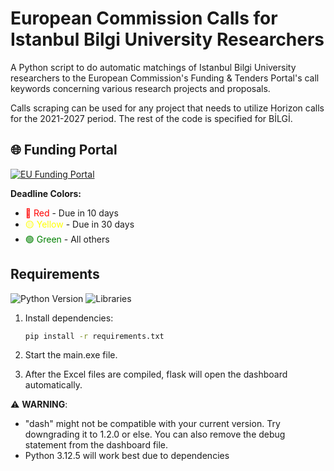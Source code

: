 # European Commission Calls for Istanbul Bilgi University Researchers
A Python script to do automatic matchings of Istanbul Bilgi University researchers to the European Commission's Funding & Tenders Portal's call keywords concerning various research projects and proposals.

Calls scraping can be used for any project that needs to utilize Horizon calls for the 2021-2027 period. The rest of the code is specified for BİLGİ.


## 🌐 Funding Portal
[![EU Funding Portal](https://img.shields.io/badge/View-Funding_&_Tenders_Portal-blue?style=flat-square&logo=european-union)](https://ec.europa.eu/info/funding-tenders/opportunities/portal/screen/opportunities/calls-for-proposals?order=DESC&pageNumber=1&pageSize=50&sortBy=startDate&isExactMatch=true&status=31094501,31094502&programmePeriod=2021%20-%202027&frameworkProgramme=43108390)


**Deadline Colors:**
- <span style="color:red">🔴 Red</span> - Due in 10 days
- <span style="color:yellow">🟡 Yellow</span> - Due in 30 days
- <span style="color:green">🟢 Green</span> - All others


## Requirements  
![Python Version](https://img.shields.io/badge/Python-3.12.5-blue?logo=python)
![Libraries](https://img.shields.io/badge/Libraries-See_requirements.txt-orange)
  
1. Install dependencies:  
   ```bash
   pip install -r requirements.txt
   
2. Start the main.exe file.

3. After the Excel files are compiled, flask will open the dashboard automatically.


⚠️ **WARNING**:
- "dash" might not be compatible with your current version. Try downgrading it to 1.2.0 or else. You can also remove the debug statement from the dashboard file.
- Python 3.12.5 will work best due to dependencies
